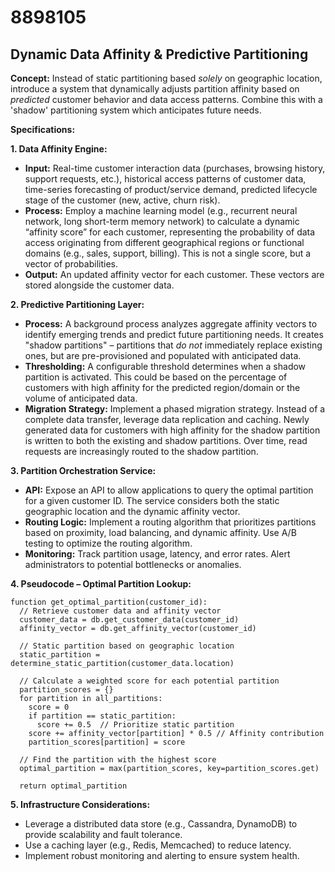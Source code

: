 # 8898105

## Dynamic Data Affinity & Predictive Partitioning

**Concept:**  Instead of static partitioning based *solely* on geographic location, introduce a system that dynamically adjusts partition affinity based on *predicted* customer behavior and data access patterns.  Combine this with a 'shadow' partitioning system which anticipates future needs.

**Specifications:**

**1. Data Affinity Engine:**

*   **Input:** Real-time customer interaction data (purchases, browsing history, support requests, etc.), historical access patterns of customer data, time-series forecasting of product/service demand, predicted lifecycle stage of the customer (new, active, churn risk).
*   **Process:** Employ a machine learning model (e.g., recurrent neural network, long short-term memory network) to calculate a dynamic “affinity score” for each customer, representing the probability of data access originating from different geographical regions or functional domains (e.g., sales, support, billing). This is not a single score, but a vector of probabilities.
*   **Output:**  An updated affinity vector for each customer. These vectors are stored alongside the customer data.

**2. Predictive Partitioning Layer:**

*   **Process:**  A background process analyzes aggregate affinity vectors to identify emerging trends and predict future partitioning needs.  It creates "shadow partitions" – partitions that *do not* immediately replace existing ones, but are pre-provisioned and populated with anticipated data.
*   **Thresholding:**  A configurable threshold determines when a shadow partition is activated. This could be based on the percentage of customers with high affinity for the predicted region/domain or the volume of anticipated data.
*   **Migration Strategy:** Implement a phased migration strategy. Instead of a complete data transfer, leverage data replication and caching.  Newly generated data for customers with high affinity for the shadow partition is written to both the existing and shadow partitions.  Over time, read requests are increasingly routed to the shadow partition.

**3.  Partition Orchestration Service:**

*   **API:** Expose an API to allow applications to query the optimal partition for a given customer ID.  The service considers both the static geographic location and the dynamic affinity vector.
*   **Routing Logic:**  Implement a routing algorithm that prioritizes partitions based on proximity, load balancing, and dynamic affinity.  Use A/B testing to optimize the routing algorithm.
*   **Monitoring:**  Track partition usage, latency, and error rates.  Alert administrators to potential bottlenecks or anomalies.

**4.  Pseudocode – Optimal Partition Lookup:**

```
function get_optimal_partition(customer_id):
  // Retrieve customer data and affinity vector
  customer_data = db.get_customer_data(customer_id)
  affinity_vector = db.get_affinity_vector(customer_id)

  // Static partition based on geographic location
  static_partition = determine_static_partition(customer_data.location)

  // Calculate a weighted score for each potential partition
  partition_scores = {}
  for partition in all_partitions:
    score = 0
    if partition == static_partition:
      score += 0.5  // Prioritize static partition
    score += affinity_vector[partition] * 0.5 // Affinity contribution
    partition_scores[partition] = score

  // Find the partition with the highest score
  optimal_partition = max(partition_scores, key=partition_scores.get)

  return optimal_partition
```

**5.  Infrastructure Considerations:**

*   Leverage a distributed data store (e.g., Cassandra, DynamoDB) to provide scalability and fault tolerance.
*   Use a caching layer (e.g., Redis, Memcached) to reduce latency.
*   Implement robust monitoring and alerting to ensure system health.